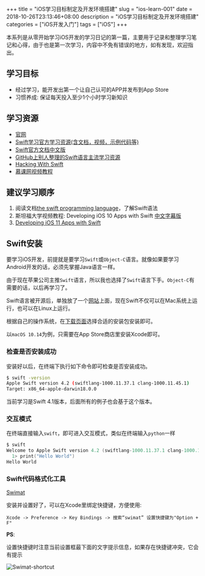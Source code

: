 +++
title = "iOS学习目标制定及开发环境搭建"
slug = "ios-learn-001"
date = 2018-10-26T23:13:46+08:00
description = "iOS学习目标制定及开发环境搭建"
categories = ["iOS开发入门"]
tags = ["iOS"]
+++

本系列是从零开始学习iOS开发的学习日记的第一篇，主要用于记录和整理学习笔记和心得，由于也是第一次学习，内容中不免有错误的地方，如有发现，欢迎指出。

## 学习目标

* 经过学习，能开发出第一个让自己认可的APP并发布到App Store
* 习惯养成: 保证每天投入至少1个小时学习新知识

## 学习资源

* [官网](https://swift.org)
* [Swift学习官方学习资源(含文档，视频，示例代码等)](https://developer.apple.com/swift/resources/)
* [Swift官方文档中文版](https://github.com/numbbbbb/the-swift-programming-language-in-chinese)
* [GitHub上别人整理的Swift语言主流学习资源](https://github.com/ipader/SwiftGuide)
* [Hacking With Swift](https://www.hackingwithswift.com/)
* [慕课网视频教程](http://www.imooc.com/learn/635)

## 建议学习顺序

1. 阅读文档[the swift programming language](https://docs.swift.org/swift-book/index.html)，了解Swift语法
2. 斯坦福大学视频教程: Developing iOS 10 Apps with Swift [中文字幕版](http://www.swift51.com/video/1057.html)
3. [Developing iOS 11 Apps with Swift](https://www.v2ex.com/t/457681)

## Swift安装

要学习iOS开发，前提就是要学习`Swift`或`Object-C`语言。就像如果要学习Android开发的话，必须先掌握Java语言一样。

由于现在苹果公司主推`Swift`语言，所以我也选择了`Swift`语言下手。`Object-C`有需要的话，以后再学习了。

Swift语言被开源后，单独放了一个[网站](https://swift.org/)上面，现在Swift不仅可以在Mac系统上运行，也可以在Linux上运行。

根据自己的操作系统，在[下载页面](https://swift.org/download/#releases)选择合适的安装包安装即可。

以`macOS 10.14`为例，只需要在App Store商店里安装Xcode即可。

### 检查是否安装成功

安装好以后，在终端下执行如下命令即可检查是否安装成功。

```bash
$ swift -version
Apple Swift version 4.2 (swiftlang-1000.11.37.1 clang-1000.11.45.1)
Target: x86_64-apple-darwin18.0.0
```

当前学习是Swift 4.1版本，后面所有的例子也会基于这个版本。

### 交互模式

在终端直接输入`swift`，即可进入交互模式，类似在终端输入`python`一样

```swift
$ swift
Welcome to Apple Swift version 4.2 (swiftlang-1000.11.37.1 clang-1000.11.45.1). Type :help for assistance.
  1> print("Hello World")
Hello World
```

### Swift代码格式化工具

[Swimat](https://github.com/Jintin/Swimat)

安装并设置好了，可以在Xcode里绑定快捷键，方便使用:

```
Xcode -> Preference -> Key Bindings -> 搜索“swimat” 设置快捷键为"Option + F"
```

**PS**:

设置快捷键时注意当前设置框最下面的文字提示信息，如果存在快捷键冲突，它会有提示

![Swimat-shortcut](http://images.wiseturtles.com/2018-10-24-Swimat-shortcut.png)


